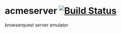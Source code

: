 # acmeserver [![Build Status](https://travis-ci.org/54k/acmeserver.svg)](https://travis-ci.org/54k/acmeserver)
browserquest server emulator
